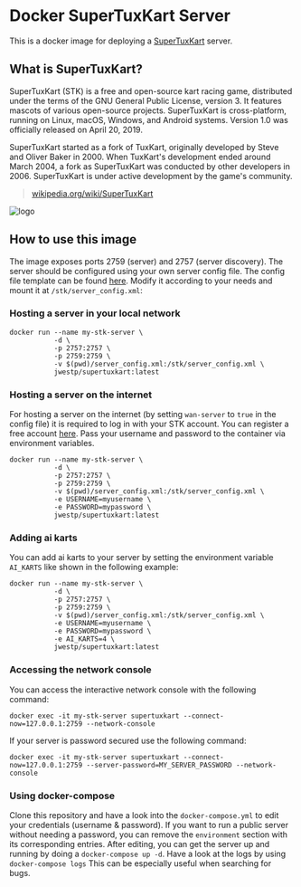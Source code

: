 # Docker SuperTuxKart Server

This is a docker image for deploying a [SuperTuxKart](https://supertuxkart.net) server.

## What is SuperTuxKart?

SuperTuxKart (STK) is a free and open-source kart racing game, distributed under the terms of the GNU General Public License, version 3. It features mascots of various open-source projects. SuperTuxKart is cross-platform, running on Linux, macOS, Windows, and Android systems. Version 1.0 was officially released on April 20, 2019.

SuperTuxKart started as a fork of TuxKart, originally developed by Steve and Oliver Baker in 2000. When TuxKart's development ended around March 2004, a fork as SuperTuxKart was conducted by other developers in 2006. SuperTuxKart is under active development by the game's community.

> [wikipedia.org/wiki/SuperTuxKart](https://en.wikipedia.org/wiki/SuperTuxKart)

![logo](https://raw.githubusercontent.com/jwestp/docker-supertuxkart/master/supertuxkart-logo.png)

## How to use this image

The image exposes ports 2759 (server) and 2757 (server discovery). The server should be configured using your own server config file. The config file template can be found [here](https://github.com/jwestp/docker-supertuxkart/blob/master/server_config.xml). Modify it according to your needs and mount it at `/stk/server_config.xml`:

### Hosting a server in your local network

```
docker run --name my-stk-server \
           -d \
           -p 2757:2757 \
           -p 2759:2759 \
           -v $(pwd)/server_config.xml:/stk/server_config.xml \
           jwestp/supertuxkart:latest
```

### Hosting a server on the internet

For hosting a server on the internet (by setting `wan-server` to `true` in the config file) it is required to log in with your STK account. You can register a free account [here](https://online.supertuxkart.net/register.php). Pass your username and password to the container via environment variables.

```
docker run --name my-stk-server \
           -d \
           -p 2757:2757 \
           -p 2759:2759 \
           -v $(pwd)/server_config.xml:/stk/server_config.xml \
           -e USERNAME=myusername \
           -e PASSWORD=mypassword \
           jwestp/supertuxkart:latest
```

### Adding ai karts

You can add ai karts to your server by setting the environment variable `AI_KARTS` like shown in the following example:

```
docker run --name my-stk-server \
           -d \
           -p 2757:2757 \
           -p 2759:2759 \
           -v $(pwd)/server_config.xml:/stk/server_config.xml \
           -e USERNAME=myusername \
           -e PASSWORD=mypassword \
           -e AI_KARTS=4 \
           jwestp/supertuxkart:latest
```

### Accessing the network console

You can access the interactive network console with the following command:

```
docker exec -it my-stk-server supertuxkart --connect-now=127.0.0.1:2759 --network-console
```

If your server is password secured use the following command:

```
docker exec -it my-stk-server supertuxkart --connect-now=127.0.0.1:2759 --server-password=MY_SERVER_PASSWORD --network-console
```

### Using docker-compose

Clone this repository and have a look into the `docker-compose.yml` to edit your credentials (username & password). If you want to run a public server without needing a password, you can remove the `environment` section with its corresponding entries.
After editing, you can get the server up and running by doing a `docker-compose up -d`. Have a look at the logs by using `docker-compose logs` This can be especially useful when searching for bugs.
